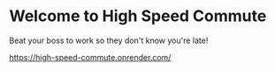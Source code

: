 # Welcome to High Speed Commute

Beat your boss to work so they don't know you're late!

https://high-speed-commute.onrender.com/

